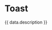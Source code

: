 <script setup>
  import Overview from './overview.md';
  import Usage from './usage.md';
  import Dev from './code.md';
  import Accessibility from './accessibility.md';
  import data from './data.json';
</script>

# Toast

{{ data.description }}

<tabs-content variant="main">
  <template #Overview>
    <overview />
  </template>
  <template #Usage>
    <usage />
  </template>
  <template #Code>
    <dev />
  </template>
  <template #Accessibility>
    <accessibility />
  </template>
</tabs-content>
